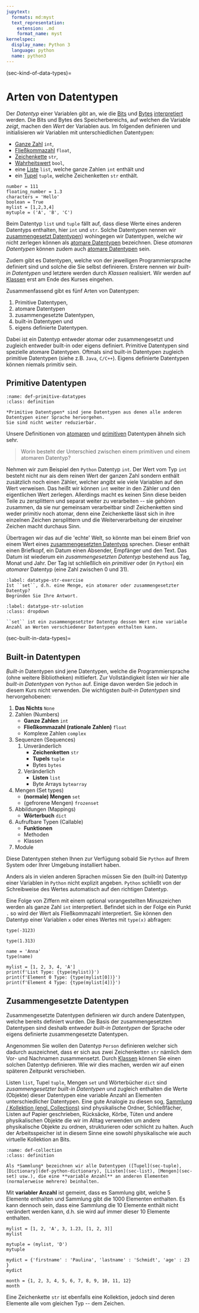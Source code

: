 ```yaml
---
jupytext:
  formats: md:myst
  text_representation:
    extension: .md
    format_name: myst
kernelspec:
  display_name: Python 3
  language: python
  name: python3
---
```


(sec-kind-of-data-types)=
# Arten von Datentypen

Der *Datentyp* einer Variablen gibt an, wie die [Bits](def-bit) und [Bytes](def-byte) [interpretiert](sec-interpretation) werden.
Die Bits und Bytes des Speicherbereichs, auf welchen die Variable *zeigt*, machen den *Wert* der Variablen aus.
Im folgenden definieren und initialisieren wir Variablen mit unterschiedlichen Datentypen: 

+ [Ganze Zahl](sec-int) ``int``, 
+ [Fließkommazahl](sec-float) ``float``, 
+ [Zeichenkette](sec-string) ``str``, 
+ [Wahrheitswert](sec-bool) ``bool``, 
+ eine [Liste](sec-list) ``list``, welche ganze Zahlen ``int`` enthält und
+ ein [Tupel](sec-tuple) ``tuple``, welche Zeichenketten ``str`` enthält.

```{code-cell} python3
number = 111
floating_number = 1.3
characters = 'Hello'
boolean = True
mylist = [1,2,3,4]
mytuple = ('A', 'B', 'C')
```

Beim Datentyp ``list`` und ``tuple`` fällt auf, dass diese Werte eines anderen Datentyps enthalten, hier ``int`` und ``str``.
Solche Datentypen nennen wir [zusammengesetzt Datentypen](sec-datastructures)) wohingegen wir Datentypen, welche wir nicht zerlegen können als [atomare Datentypen](def-atomare-data-types) bezeichnen.
Diese *atomaren Datentypen* können zudem auch [atomare Datentypen](def-primitive-datatypes) sein.

Zudem gibt es Datentypen, welche von der jeweiligen Programmiersprache definiert sind und solche die Sie selbst definieren.
Erstere nennen wir *built-in Datentypen* und letztere werden durch *Klassen* realisiert.
Wir werden auf [Klassen](sec-class-and-object) erst am Ende des Kurses eingehen.

Zusammenfassend gibt es fünf Arten von Datentypen:

1. Primitive Datentypen,
2. atomare Datentypen
3. zusammengesetzte Datentypen,
4. built-in Datentypen und
5. eigens definierte Datentypen.

Dabei ist ein Datentyp entweder atomar oder zusammengesetzt und zugleich entweder built-in oder eigens definiert.
Primitive Datentypen sind spezielle atomare Datentypen.
Oftmals sind built-in Datentypen zugleich primitive Datentypen (siehe z.B. ``Java``, ``C/C++``).
Eigens definierte Datentypen können niemals primitiv sein.

## Primitive Datentypen

```{admonition} Primitive Datentypen
:name: def-primitive-datatypes
:class: definition

*Primitive Datentypen* sind jene Datentypen aus denen alle anderen Datentypen einer Sprache hervorgehen.
Sie sind nicht weiter reduzierbar.
```

Unsere Definitionen von [atomaren](def-atomare-data-types) und [primitiven](def-primitive-datatypes) Datentypen ähneln sich sehr.

>Worin besteht der Unterschied zwischen einem primitiven und einem atomaren Datentyp?

Nehmen wir zum Beispiel den ``Python`` Datentyp ``int``.
Der Wert vom Typ ``int`` besteht nicht nur ais dem reinen Wert der ganzen Zahl sondern enthält zusätzlich noch einen Zähler, welcher angibt wie viele Variablen auf den Wert verweisen.
Das heißt wir können ``int`` weiter in den Zähler und den eigentlichen Wert zerlegen.
Allerdings macht es keinen Sinn diese beiden Teile zu zersplittern und separat weiter zu verarbeiten -- sie gehören zusammen, da sie nur gemeinsam verarbeitbar sind!
Zeichenketten sind weder primitiv noch atomar, denn eine Zeichenkette lässt sich in ihre einzelnen Zeichen zersplittern und die Weiterverarbeitung der einzelner Zeichen macht durchaus Sinn.

Übertragen wir das auf die 'echte' Welt, so könnte man bei einem Brief von einem Wert eines [zusammengesetzten Datentyps](def-data-structures) sprechen.
Dieser enthält einen Briefkopf, ein Datum einen Absender, Empfänger und den Text.
Das Datum ist wiederum ein *zusammengesetzten Datentyp* bestehend aus Tag, Monat und Jahr.
Der Tag ist schließlich ein *primitiver* oder (in ``Python``) ein *atomarer* Datentyp (eine Zahl zwischen 0 und 31).

```{exercise} Der Datentyp Zeichenkette
:label: datatype-str-exercise
Ist ``set``, d.h. eine Menge, ein atomarer oder zusammengesetzter Datentyp?
Begründen Sie Ihre Antwort.
```

```{solution} datatype-str-exercise
:label: datatype-str-solution
:class: dropdown

``set`` ist ein zusammengesetzter Datentyp dessen Wert eine variable Anzahl an Werten verschiedener Datentypen enthalten kann.
```

(sec-built-in-data-types)=
## Built-in Datentypen

*Built-in* Datentypen sind jene Datentypen, welche die Programmiersprache (ohne weitere Bibliotheken) mitliefert.
Zur Vollständigkeit listen wir hier alle *built-in Datentypen* von ``Python`` auf.
Einige davon werden Sie jedoch in diesem Kurs nicht verwenden.
Die wichtigsten *built-in Datentypen* sind hervorgehobenen:

1. **Das Nichts** ``None``
2. Zahlen (Numbers)
   + **Ganze Zahlen** ``int``
   + **Fließkommazahl (rationale Zahlen)** ``float``
   + Komplexe Zahlen ``complex``
3. Sequenzen (Sequences)
    1. Unveränderlich
       + **Zeichenketten** ``str``
       + **Tupels** ``tuple``
       + Bytes ``bytes``
    2. Veränderlich
       + **Listen** ``list``
       + Byte Arrays ``bytearray``
4. Mengen (Set types)
   + **(normale) Mengen** ``set``
   + (gefrorene Mengen) ``frozenset``
5. Abbildungen (Mappings)
   + **Wörterbuch** ``dict``
6. Aufrufbare Typen (Callable)
   + **Funktionen**
   + Methoden
   + Klassen
7. Module

Diese Datentypen stehen Ihnen zur Verfügung sobald Sie ``Python`` auf Ihrem System oder Ihrer Umgebung installiert haben.

Anders als in vielen anderen Sprachen müssen Sie den (built-in) Datentyp einer Variablen in ``Python`` nicht explizit angeben.
``Python`` schließt von der Schreibweise des Wertes automatisch auf den richtigen Datentyp.

Eine Folge von Ziffern mit einem optional vorangestellten Minuszeichen werden als ganze Zahl ``int`` interpretiert.
Befindet sich in der Folge ein Punkt ``.`` so wird der Wert als Fließkommazahl interpretiert.
Sie können den Datentyp einer Variablen ``x`` oder eines Wertes mit ``type(x)`` abfragen:

```{code-cell} python3
type(-3123)
```

```{code-cell} python3
type(1.313)
```

```{code-cell} python3
name = 'Anna'
type(name)
```

```{code-cell} python3
mylist = [1, 2, 3, 4, 'A']
print(f'List Type: {type(mylist)}')
print(f'Element 0 Type: {type(mylist[0])}')
print(f'Element 4 Type: {type(mylist[4])}')
```

## Zusammengesetzte Datentypen

Zusammengesetzte Datentypen definieren wir durch andere Datentypen, welche bereits definiert wurden.
Die Basis der zusammengesetzten Datentypen sind deshalb entweder *built-in Datentypen* der Sprache oder eigens definierte zusammengesetzte Datentypen.

Angenommen Sie wollen den Datentyp ``Person`` definieren welcher sich dadurch auszeichnet, dass er sich aus zwei Zeichenketten ``str`` nämlich dem Vor- und Nachnamen zusammensetzt.
Durch [Klassen](sec-class-and-object) können Sie einen solchen Datentyp definieren.
Wie wir dies machen, werden wir auf einen späteren Zeitpunkt verschieben.

Listen ``list``, Tupel ``tuple``, Mengen ``set`` und Wörterbücher ``dict`` sind *zusammengesetzter built-in Datentypen* und zugleich enthalten die Werte (Objekte) dieser Datentypen eine
variable Anzahl an Elementen unterschiedlicher Datentypen.
Eine gute Analogie zu diesen sog, [Sammlung / Kollektion (engl. Collections)](def-collection) sind physikalische Ordner, Schließfächer, Listen auf Papier geschrieben, Rücksäcke, Körbe, Tüten und andere physikalischen Objekte die wir im Alltag verwenden um andere physikalische Objekte zu ordnen, strukturieren oder schlicht zu halten.
Auch der Arbeitsspeicher ist in diesem Sinne eine sowohl physikalische wie auch virtuelle Kollektion an Bits.

```{admonition} Sammlung (Collection)
:name: def-collection
:class: definition

Als *Sammlung* bezeichnen wir alle Datentypen ([Tupel](sec-tuple), [Dictionary](def-python-dictionary), [Listen](sec-list), [Mengen](sec-set) usw.), die eine **variable Anzahl** an anderen Elementen (normalerweise mehrere) beinhalten.

```

Mit **variabler Anzahl** ist gemeint, dass es Sammlung gibt, welche 5 Elemente enthalten und Sammlung gibt die 1000 Elementen enthalten.
Es kann dennoch sein, dass eine Sammlung die 10 Elemente enthält nicht verändert werden kann, d.h. sie wird auf immer dieser 10 Elemente enthalten.

```{code-cell} python3
mylist = [1, 2, 'A', 3, 1.23, [1, 2, 3]]
mylist
```

```{code-cell} python3
mytuple = (mylist, 'D')
mytuple
```

```{code-cell} python3
mydict = {'firstname' : 'Paulina', 'lastname' : 'Schmidt', 'age' : 23 }
mydict
```

```{code-cell} python3
month = {1, 2, 3, 4, 5, 6, 7, 8, 9, 10, 11, 12}
month
```

Eine Zeichenkette ``str`` ist ebenfalls eine Kollektion, jedoch sind deren Elemente alle vom gleichen Typ -- dem Zeichen.